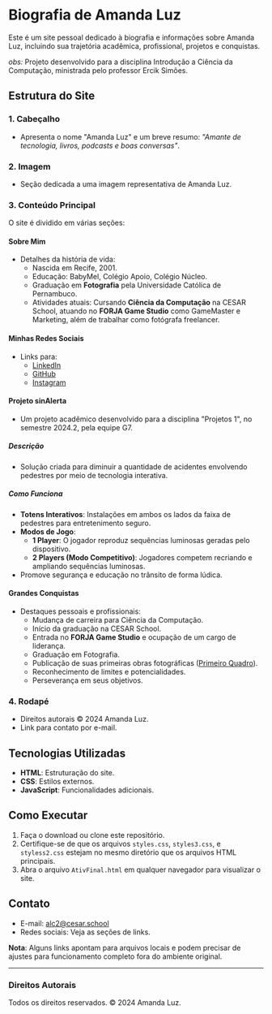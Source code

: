 # Biografia de Amanda Luz

Este é um site pessoal dedicado à biografia e informações sobre Amanda Luz, incluindo sua trajetória acadêmica, profissional, projetos e conquistas.

*obs:* Projeto desenvolvido para a disciplina Introdução a Ciência da Computação, ministrada pelo professor Ercik Simões.

## Estrutura do Site

### 1. **Cabeçalho**
- Apresenta o nome "Amanda Luz" e um breve resumo: *"Amante de tecnologia, livros, podcasts e boas conversas"*.

### 2. **Imagem**
- Seção dedicada a uma imagem representativa de Amanda Luz.

### 3. **Conteúdo Principal**
O site é dividido em várias seções:

#### **Sobre Mim**
- Detalhes da história de vida:
  - Nascida em Recife, 2001.
  - Educação: BabyMel, Colégio Apoio, Colégio Núcleo.
  - Graduação em **Fotografia** pela Universidade Católica de Pernambuco.
  - Atividades atuais: Cursando **Ciência da Computação** na CESAR School, atuando no **FORJA Game Studio** como GameMaster e Marketing, além de trabalhar como fotógrafa freelancer.

#### **Minhas Redes Sociais**
- Links para:
  - [LinkedIn](https://www.linkedin.com/in/amandaaluzc/)
  - [GitHub](https://github.com/amandaaluzc)
  - [Instagram](https://www.instagram.com/newlookat/)

#### **Projeto sinAlerta**
- Um projeto acadêmico desenvolvido para a disciplina "Projetos 1", no semestre 2024.2, pela equipe G7.
  
##### **Descrição**
- Solução criada para diminuir a quantidade de acidentes envolvendo pedestres por meio de tecnologia interativa.
  
##### **Como Funciona**
- **Totens Interativos**: Instalações em ambos os lados da faixa de pedestres para entretenimento seguro.
- **Modos de Jogo**:
  - **1 Player**: O jogador reproduz sequências luminosas geradas pelo dispositivo.
  - **2 Players (Modo Competitivo)**: Jogadores competem recriando e ampliando sequências luminosas.
- Promove segurança e educação no trânsito de forma lúdica.

#### **Grandes Conquistas**
- Destaques pessoais e profissionais:
  - Mudança de carreira para Ciência da Computação.
  - Início da graduação na CESAR School.
  - Entrada no **FORJA Game Studio** e ocupação de um cargo de liderança.
  - Graduação em Fotografia.
  - Publicação de suas primeiras obras fotográficas ([Primeiro Quadro](https://www.instagram.com/reel/C_l5ad6S1Pw/?igsh=czVpanRiamVuMWk0)).
  - Reconhecimento de limites e potencialidades.
  - Perseverança em seus objetivos.

### 4. **Rodapé**
- Direitos autorais © 2024 Amanda Luz.
- Link para contato por e-mail.

## Tecnologias Utilizadas
- **HTML**: Estruturação do site.
- **CSS**: Estilos externos.
- **JavaScript**: Funcionalidades adicionais.

## Como Executar
1. Faça o download ou clone este repositório.
2. Certifique-se de que os arquivos `styles.css`, `styles3.css`, e `styless2.css` estejam no mesmo diretório que os arquivos HTML principais.
3. Abra o arquivo `AtivFinal.html` em qualquer navegador para visualizar o site.

## Contato
- E-mail: [alc2@cesar.school](mailto:alc2@cesar.school)
- Redes sociais: Veja as seções de links.

**Nota**: Alguns links apontam para arquivos locais e podem precisar de ajustes para funcionamento completo fora do ambiente original.

---

### Direitos Autorais
Todos os direitos reservados. © 2024 Amanda Luz.
